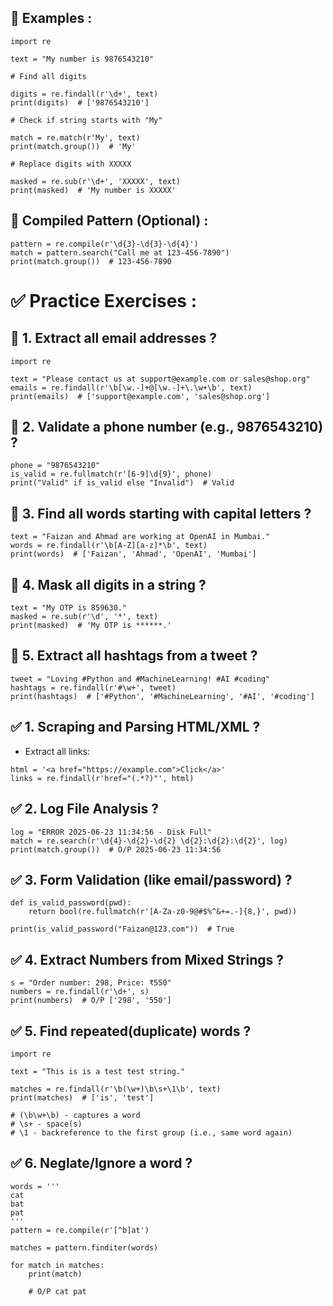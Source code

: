## 🔹 Examples :
```
import re

text = "My number is 9876543210"

# Find all digits

digits = re.findall(r'\d+', text)
print(digits)  # ['9876543210']

# Check if string starts with "My"

match = re.match(r'My', text)
print(match.group())  # 'My'

# Replace digits with XXXXX

masked = re.sub(r'\d+', 'XXXXX', text)
print(masked)  # 'My number is XXXXX'

```

## 🔹 Compiled Pattern (Optional) :
```
pattern = re.compile(r'\d{3}-\d{3}-\d{4}')
match = pattern.search("Call me at 123-456-7890")
print(match.group())  # 123-456-7890

```

# ✅ Practice Exercises :
## 🔸 1. Extract all email addresses ?
```
import re

text = "Please contact us at support@example.com or sales@shop.org"
emails = re.findall(r'\b[\w.-]+@[\w.-]+\.\w+\b', text)
print(emails)  # ['support@example.com', 'sales@shop.org']

```

## 🔸 2. Validate a phone number (e.g., 9876543210) ?
```
phone = "9876543210"
is_valid = re.fullmatch(r'[6-9]\d{9}', phone)
print("Valid" if is_valid else "Invalid")  # Valid

```

## 🔸 3. Find all words starting with capital letters ?
```
text = "Faizan and Ahmad are working at OpenAI in Mumbai."
words = re.findall(r'\b[A-Z][a-z]*\b', text)
print(words)  # ['Faizan', 'Ahmad', 'OpenAI', 'Mumbai']

```

## 🔸 4. Mask all digits in a string ?
```
text = "My OTP is 859630."
masked = re.sub(r'\d', '*', text)
print(masked)  # 'My OTP is ******.'

```

## 🔸 5. Extract all hashtags from a tweet ?
```
tweet = "Loving #Python and #MachineLearning! #AI #coding"
hashtags = re.findall(r'#\w+', tweet)
print(hashtags)  # ['#Python', '#MachineLearning', '#AI', '#coding']

```

## ✅ 1. Scraping and Parsing HTML/XML ?
- Extract all links:
```
html = '<a href="https://example.com">Click</a>'
links = re.findall(r'href="(.*?)"', html)

```

## ✅ 2. Log File Analysis ?
```
log = "ERROR 2025-06-23 11:34:56 - Disk Full"
match = re.search(r'\d{4}-\d{2}-\d{2} \d{2}:\d{2}:\d{2}', log)
print(match.group())  # O/P 2025-06-23 11:34:56

```
## ✅ 3. Form Validation (like email/password) ?
```
def is_valid_password(pwd):
    return bool(re.fullmatch(r'[A-Za-z0-9@#$%^&+=.-]{8,}', pwd))

print(is_valid_password("Faizan@123.com"))  # True

```
## ✅ 4. Extract Numbers from Mixed Strings ?
```
s = "Order number: 298, Price: ₹550"
numbers = re.findall(r'\d+', s)
print(numbers)  # O/P ['298', '550']

```

## ✅ 5. Find repeated(duplicate) words ?
```
import re

text = "This is is a test test string."

matches = re.findall(r'\b(\w+)\b\s+\1\b', text)
print(matches)  # ['is', 'test']

# (\b\w+\b) - captures a word
# \s+ - space(s)
# \1 - backreference to the first group (i.e., same word again)

```

## ✅ 6. Neglate/Ignore a word ?
```
words = '''
cat
bat
pat
'''
pattern = re.compile(r'[^b]at')

matches = pattern.finditer(words)

for match in matches:
    print(match)
    
    # O/P cat pat
```


